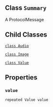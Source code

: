 

## Class  `Summary` 
A ProtocolMessage

## Child Classes
[ `class Audio` ](https://tensorflow.google.cn/api_docs/python/tf/compat/v1/Summary/Audio)

[ `class Image` ](https://tensorflow.google.cn/api_docs/python/tf/compat/v1/Summary/Image)

[ `class Value` ](https://tensorflow.google.cn/api_docs/python/tf/compat/v1/Summary/Value)

## Properties


###  `value` 
 `repeated Value value` 

